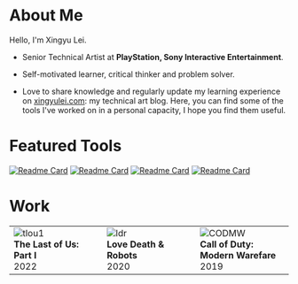 # About Me

Hello, I'm Xingyu Lei. 

- Senior Technical Artist at **PlayStation, Sony Interactive Entertainment**.

- Self-motivated learner, critical thinker and problem solver. 

- Love to share knowledge and regularly update my learning experience on [xingyulei.com](https://www.xingyulei.com/): my technical art blog. Here, you can find some of the tools I've worked on in a personal capacity, I hope you find them useful.

# Featured Tools
[![Readme Card](https://github-readme-stats.vercel.app/api/pin/?username=leixingyu&repo=unrealStylesheet)](https://github.com/leixingyu/unrealStylesheet)
[![Readme Card](https://github-readme-stats.vercel.app/api/pin/?username=leixingyu&repo=mayaAsciiViewer)](https://github.com/leixingyu/mayaAsciiViewer)
[![Readme Card](https://github-readme-stats.vercel.app/api/pin/?username=leixingyu&repo=unrealScriptEditor)](https://github.com/leixingyu/unrealScriptEditor)
[![Readme Card](https://github-readme-stats.vercel.app/api/pin/?username=leixingyu&repo=jsonEditor)](https://github.com/leixingyu/jsonEditor)

# Work
<table>
    <tr>
        <td width="33%">
            <img src="https://image.api.playstation.com/vulcan/ap/rnd/202206/0720/aZKLRcjaZ8HL03ODxYMZDfaH.png" alt="tlou1"><br/>
			<b>The Last of Us: Part I</b><br/>
            2022
        </td>
        <td width="33%">
            <img src="https://m.media-amazon.com/images/M/MV5BYjEwOWQ0MjktMjZjNy00Mzc1LWE5NTItMDQ1Yjc0Zjk0NTBlXkEyXkFqcGdeQXVyMTEyMjM2NDc2._V1_.jpg" alt="ldr"><br/>
            <b>Love Death & Robots</b><br/>
            2020
        </td>
        <td width="33%">
            <img src="https://m.media-amazon.com/images/M/MV5BMTc3NWY2ZTMtNTNlZC00MWM2LWI5MzYtMmU1YzY0ODk5ZjQ1XkEyXkFqcGdeQXVyODA2MTkwODk@._V1_FMjpg_UX1000_.jpg" alt="CODMW"><br/>
            <b>Call of Duty: Modern Warefare</b><br/>
            2019
        </td>
    </tr>
</table>
